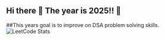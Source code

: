 ## Hi there 👋 The year is 2025!! 🌱
##This years goal is to improve on DSA problem solving skills.
![LeetCode Stats](https://leetcard.jacoblin.cool/Beedrick?theme=nord&font=Oxygen&ext=activity)
<!--
**Beedrick/Beedrick** is a ✨ _special_ ✨ repository because its `README.md` (this file) appears on your GitHub profile.

Here are some ideas to get you started:

- 🔭 I’m currently working on ...
- 🌱 I’m currently learning ...
- 👯 I’m looking to collaborate on ...
- 🤔 I’m looking for help with ...
- 💬 Ask me about ...
- 📫 How to reach me: ...
- 😄 Pronouns: ...
- ⚡ Fun fact: ...
-->
